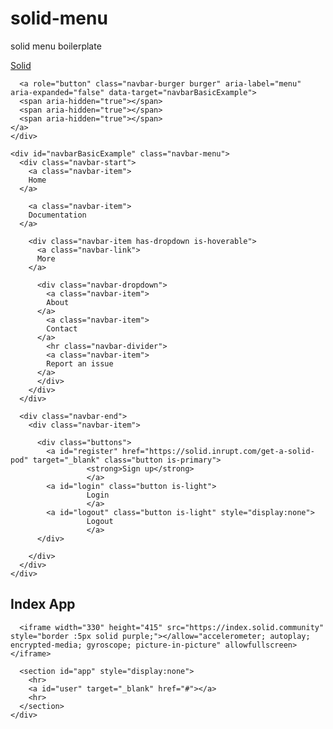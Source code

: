 # solid-menu
solid menu boilerplate
<!DOCTYPE html>
<html>

<head>
  <meta charset="utf-8">
  <meta name="viewport" content="width=device-width, initial-scale=1">
  <title>Join Solid</title>
  <link rel="stylesheet" href="https://cdnjs.cloudflare.com/ajax/libs/bulma/0.7.1/css/bulma.min.css">
  <script defer src="https://use.fontawesome.com/releases/v5.3.1/js/all.js"></script>
</head>

<body>

  <nav class="navbar" role="navigation" aria-label="main navigation">
    <div class="navbar-brand">
      <a class="navbar-item" href="https://bulma.io">
      Solid
    </a>

      <a role="button" class="navbar-burger burger" aria-label="menu" aria-expanded="false" data-target="navbarBasicExample">
      <span aria-hidden="true"></span>
      <span aria-hidden="true"></span>
      <span aria-hidden="true"></span>
    </a>
    </div>

    <div id="navbarBasicExample" class="navbar-menu">
      <div class="navbar-start">
        <a class="navbar-item">
        Home
      </a>

        <a class="navbar-item">
        Documentation
      </a>

        <div class="navbar-item has-dropdown is-hoverable">
          <a class="navbar-link">
          More
        </a>

          <div class="navbar-dropdown">
            <a class="navbar-item">
            About
          </a>
            <a class="navbar-item">
            Contact
          </a>
            <hr class="navbar-divider">
            <a class="navbar-item">
            Report an issue
          </a>
          </div>
        </div>
      </div>

      <div class="navbar-end">
        <div class="navbar-item">

          <div class="buttons">
            <a id="register" href="https://solid.inrupt.com/get-a-solid-pod" target="_blank" class="button is-primary">
                     <strong>Sign up</strong>
                     </a>
            <a id="login" class="button is-light">
                     Login
                     </a>
            <a id="logout" class="button is-light" style="display:none">
                     Logout
                     </a>
          </div>

        </div>
      </div>
    </div>
  </nav>

  <section class="section">
    <div class="container">
      <h1 class="title"> Index App</h1>
       
      <iframe width="330" height="415" src="https://index.solid.community" style="border :5px solid purple;"></allow="accelerometer; autoplay; encrypted-media; gyroscope; picture-in-picture" allowfullscreen></iframe>

      <section id="app" style="display:none">
        <hr>
        <a id="user" target="_blank" href="#"></a>
        <hr>
      </section>
    </div>
  </section>
  <script src="https://melvincarvalho.github.io/helloworld/scripts/jquery.js"></script>
  <script src="https://melvincarvalho.github.io/helloworld/scripts/solid-auth-client.bundle.js"></script>
  <script src="https://melvincarvalho.github.io/helloworld/scripts/rdflib.min.js"></script>
  <script>
    function renderLogin(webId) {
      console.log('logged in as', webId)
      let logout = document.getElementById("logout");
      let login = document.getElementById("login");
      let register = document.getElementById("register");
      let app = document.getElementById("app");
      logout.style.display = "";
      register.style.display = "none";
      login.style.display = "";
      app.style.display = "";
      user.style.display = "";
      user.textContent = webId;
      user.setAttribute("href", webId);
    }
    function renderLogout() {
      let logout = document.getElementById("logout");
      let login = document.getElementById("login");
      let register = document.getElementById("register");
      let app = document.getElementById("app");
      logout.style.display = "none";
      app.style.display = "none";
      login.style.display = "";
      register.style.display = "";
    }
    function handleLogin() {
      // login event
      solid.auth.trackSession(session => {
        if (session && session.webId) {
          renderLogin(session.webId);
        } else {
          renderLogout();
        }
      });
    }
    // Log the user in and out on click
    function addListeners() {
      let login = document.getElementById("login");
      let logout = document.getElementById("logout");
      // login and logout buttons
      const popupUri = "https://index.solid.community/helloworld/popup.html";
      login.addEventListener("click", () => solid.auth.popupLogin({
        popupUri
      }));
      logout.addEventListener("click", () => solid.auth.logout());
      handleLogin();
    }
    function hamburgerHelper() {
      document.querySelector(".navbar-burger").addEventListener("click", toggleNav);
      function toggleNav() {
        var nav = document.querySelector(".navbar-menu");
        if (nav.className == "navbar-menu") {
          nav.className = "navbar-menu is-active";
        } else {
          nav.className = "navbar-menu";
        }
      }
    }
    addListeners();
    hamburgerHelper();
  </script>

</body>

</html>
